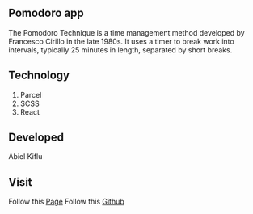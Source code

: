 ## Pomodoro app
The Pomodoro Technique is a time management method developed by Francesco Cirillo in the late 1980s. It uses a timer to break work into intervals, typically 25 minutes in length, separated by short breaks.

## Technology
1. Parcel
2. SCSS
3. React

## Developed
Abiel Kiflu

## Visit
Follow this [Page](https://abielkiflu.github.io/pomodoro-app/)
Follow this [Github](https://github.com/AbielKiflu/pomodoro-app)

